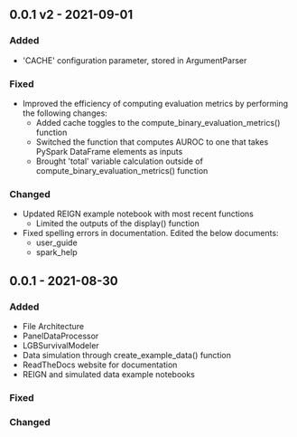 ## 0.0.1 v2 - 2021-09-01

### Added

- 'CACHE' configuration parameter, stored in ArgumentParser

### Fixed

- Improved the efficiency of computing evaluation metrics by performing the following changes:
    - Added cache toggles to the compute_binary_evaluation_metrics() function
    - Switched the function that computes AUROC to one that takes PySpark DataFrame elements as inputs
    - Brought 'total' variable calculation outside of compute_binary_evaluation_metrics() function

### Changed
- Updated REIGN example notebook with most recent functions
    - Limited the outputs of the display() function
- Fixed spelling errors in documentation. Edited the below documents:
    - user_guide
    - spark_help

## 0.0.1 - 2021-08-30

### Added

- File Architecture
- PanelDataProcessor
- LGBSurvivalModeler
- Data simulation through create_example_data() function
- ReadTheDocs website for documentation
- REIGN and simulated data example notebooks

### Fixed



### Changed

